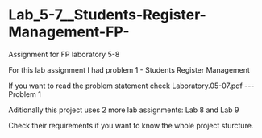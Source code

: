 # Lab_5-7__Students-Register-Management-FP-
Assignment for FP laboratory 5-8


For this lab assignment I had problem 1 - Students Register Management

If you want to read the problem statement check Laboratory.05-07.pdf --- Problem 1

Aditionally this project uses 2 more lab assignments: Lab 8 and Lab 9

Check their requirements if you want to know the whole project sturcture.

